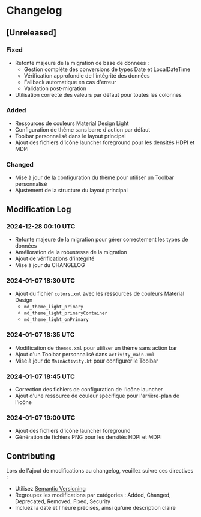 # Changelog

## [Unreleased]

### Fixed
- Refonte majeure de la migration de base de données :
  - Gestion complète des conversions de types Date et LocalDateTime
  - Vérification approfondie de l'intégrité des données
  - Fallback automatique en cas d'erreur
  - Validation post-migration
- Utilisation correcte des valeurs par défaut pour toutes les colonnes

### Added
- Ressources de couleurs Material Design Light
- Configuration de thème sans barre d'action par défaut
- Toolbar personnalisé dans le layout principal
- Ajout des fichiers d'icône launcher foreground pour les densités HDPI et MDPI

### Changed
- Mise à jour de la configuration du thème pour utiliser un Toolbar personnalisé
- Ajustement de la structure du layout principal

## Modification Log

### 2024-12-28 00:10 UTC
- Refonte majeure de la migration pour gérer correctement les types de données
- Amélioration de la robustesse de la migration
- Ajout de vérifications d'intégrité
- Mise à jour du CHANGELOG

### 2024-01-07 18:30 UTC
- Ajout du fichier `colors.xml` avec les ressources de couleurs Material Design
  - `md_theme_light_primary`
  - `md_theme_light_primaryContainer`
  - `md_theme_light_onPrimary`

### 2024-01-07 18:35 UTC
- Modification de `themes.xml` pour utiliser un thème sans action bar
- Ajout d'un Toolbar personnalisé dans `activity_main.xml`
- Mise à jour de `MainActivity.kt` pour configurer le Toolbar

### 2024-01-07 18:45 UTC
- Correction des fichiers de configuration de l'icône launcher
- Ajout d'une ressource de couleur spécifique pour l'arrière-plan de l'icône

### 2024-01-07 19:00 UTC
- Ajout des fichiers d'icône launcher foreground
- Génération de fichiers PNG pour les densités HDPI et MDPI

## Contributing
Lors de l'ajout de modifications au changelog, veuillez suivre ces directives :
- Utilisez [Semantic Versioning](https://semver.org/)
- Regroupez les modifications par catégories : Added, Changed, Deprecated, Removed, Fixed, Security
- Incluez la date et l'heure précises, ainsi qu'une description claire